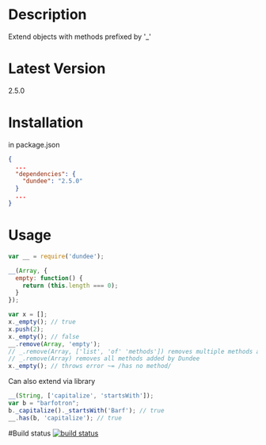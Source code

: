 # Description

Extend objects with methods prefixed by '_'

# Latest Version

2.5.0

# Installation

in package.json 

```json
{
  ...
  "dependencies": {
    "dundee": "2.5.0"
  }
  ...
}
```

# Usage

```js
var __ = require('dundee');

__(Array, {
  empty: function() {
    return (this.length === 0);
  }
});

var x = [];
x._empty(); // true
x.push(2);
x._empty(); // false
__.remove(Array, 'empty'); 
// _.remove(Array, ['list', 'of' 'methods']) removes multiple methods added by Dundee
// _.remove(Array) removes all methods added by Dundee
x._empty(); // throws error ~= /has no method/
```

Can also extend via library

```js
__(String, ['capitalize', 'startsWith']);
var b = "barfotron";
b._capitalize()._startsWith('Barf'); // true
__.has(b, 'capitalize'); // true
```

#Build status
[![build status](https://secure.travis-ci.org/stephenhandley/dundee.png)](http://travis-ci.org/stephenhandley/dundee)